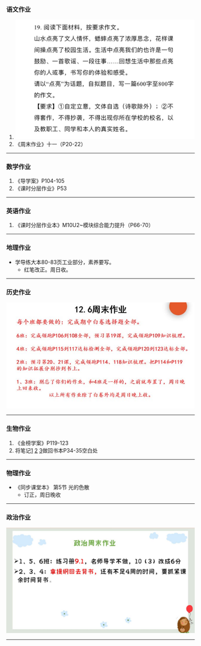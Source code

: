 ### 语文作业 ###
1. ![hw](../hw/_images/14c.jpg)
2. 《周末作业》十一（P20-22）
-----
### 数学作业 ###
1. 《导学案》P104-105
2. 《课时分层作业》P53
-----
### 英语作业 ###
1. 《课时分层作业本》M10U2~模块综合能力提升（P66-70）
-----
### 地理作业 ###
* 学导练大本80-83页工业部分，素养要写。
    * 红笔改正。周日收。
-----
### 历史作业 ###
![hw](../hw/_images/14h.jpg)

-----
### 生物作业 ###
1. 《金榜学案》P119-123
2. 将笔记[1](../hw/_images/14b1.jpg)
[2](../hw/_images/14b2.jpg)
[3](../hw/_images/14b3.jpg)做回书本P34-35空白处
-----
### 物理作业 ###
* 《同步课堂本》 第5节 光的色散
    * 订正，周日晚收
-----
### 政治作业 ###
![hw](../hw/_images/14p.jpg)

-----
